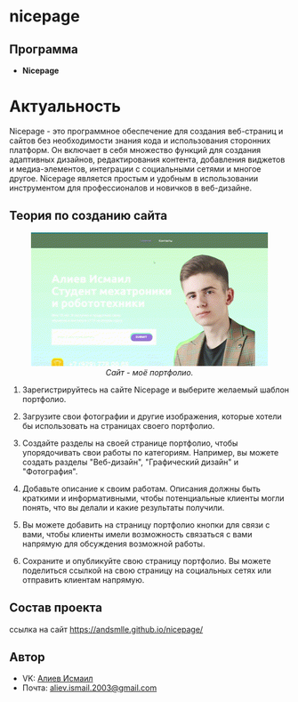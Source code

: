 # nicepage
## Программа
- **Nicepage**
# Актуальность

Nicepage - это программное обеспечение для создания веб-страниц и сайтов без необходимости знания кода и использования сторонних платформ. Он включает в себя множество функций для создания адаптивных дизайнов, редактирования контента, добавления виджетов и медиа-элементов, интеграции с социальными сетями и многое другое. Nicepage является простым и удобным в использовании инструментом для профессионалов и новичков в веб-дизайне.

## Теория по созданию сайта

<p align="center">
<img src="site.gif" alt=""><br>
<i>Сайт - моё портфолио.</i>
</p>  

1. Зарегистрируйтесь на сайте Nicepage и выберите желаемый шаблон портфолио.

2. Загрузите свои фотографии и другие изображения, которые хотели бы использовать на страницах своего портфолио.

3. Создайте разделы на своей странице портфолио, чтобы упорядочивать свои работы по категориям. Например, вы можете создать разделы "Веб-дизайн", "Графический дизайн" и "Фотография".

4. Добавьте описание к своим работам. Описания должны быть краткими и информативными, чтобы потенциальные клиенты могли понять, что вы делали и какие результаты получили.

5. Вы можете добавить на страницу портфолио кнопки для связи с вами, чтобы клиенты имели возможность связаться с вами напрямую для обсуждения возможной работы.

6. Сохраните и опубликуйте свою страницу портфолио. Вы можете поделиться ссылкой на свою страницу на социальных сетях или отправить клиентам напрямую.

## Состав проекта

ссылка на сайт https://andsmlle.github.io/nicepage/

## Автор

* VK: <a href="https://vk.com/ismail2003">Алиев Исмаил</a>
* Почта: aliev.ismail.2003@gmail.com
